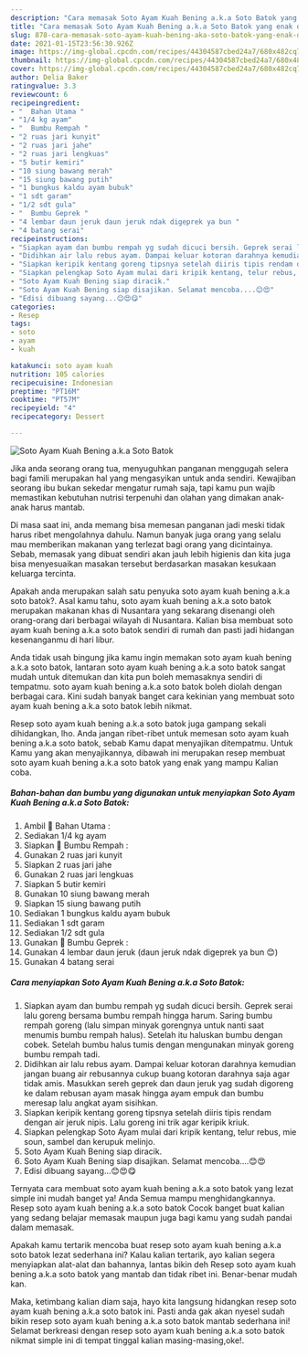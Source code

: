 ```yaml
---
description: "Cara memasak Soto Ayam Kuah Bening a.k.a Soto Batok yang enak dan Mudah Dibuat"
title: "Cara memasak Soto Ayam Kuah Bening a.k.a Soto Batok yang enak dan Mudah Dibuat"
slug: 878-cara-memasak-soto-ayam-kuah-bening-aka-soto-batok-yang-enak-dan-mudah-dibuat
date: 2021-01-15T23:56:30.926Z
image: https://img-global.cpcdn.com/recipes/44304587cbed24a7/680x482cq70/soto-ayam-kuah-bening-aka-soto-batok-foto-resep-utama.jpg
thumbnail: https://img-global.cpcdn.com/recipes/44304587cbed24a7/680x482cq70/soto-ayam-kuah-bening-aka-soto-batok-foto-resep-utama.jpg
cover: https://img-global.cpcdn.com/recipes/44304587cbed24a7/680x482cq70/soto-ayam-kuah-bening-aka-soto-batok-foto-resep-utama.jpg
author: Delia Baker
ratingvalue: 3.3
reviewcount: 6
recipeingredient:
- "  Bahan Utama "
- "1/4 kg ayam"
- "  Bumbu Rempah "
- "2 ruas jari kunyit"
- "2 ruas jari jahe"
- "2 ruas jari lengkuas"
- "5 butir kemiri"
- "10 siung bawang merah"
- "15 siung bawang putih"
- "1 bungkus kaldu ayam bubuk"
- "1 sdt garam"
- "1/2 sdt gula"
- "  Bumbu Geprek "
- "4 lembar daun jeruk daun jeruk ndak digeprek ya bun "
- "4 batang serai"
recipeinstructions:
- "Siapkan ayam dan bumbu rempah yg sudah dicuci bersih. Geprek serai lalu goreng bersama bumbu rempah hingga harum. Saring bumbu rempah goreng (lalu simpan minyak gorengnya untuk nanti saat menumis bumbu rempah halus). Setelah itu haluskan bumbu dengan cobek. Setelah bumbu halus tumis dengan mengunakan minyak goreng bumbu rempah tadi."
- "Didihkan air lalu rebus ayam. Dampai keluar kotoran darahnya kemudian jangan buang air rebusannya cukup buang kotoran darahnya saja agar tidak amis. Masukkan sereh geprek dan daun jeruk yag sudah digoreng ke dalam rebusan ayam masak hingga ayam empuk dan bumbu meresap lalu angkat ayam sisihkan."
- "Siapkan keripik kentang goreng tipsnya setelah diiris tipis rendam dengan air jeruk nipis. Lalu goreng ini trik agar keripik kriuk."
- "Siapkan pelengkap Soto Ayam mulai dari kripik kentang, telur rebus, mie soun, sambel dan kerupuk melinjo."
- "Soto Ayam Kuah Bening siap diracik."
- "Soto Ayam Kuah Bening siap disajikan. Selamat mencoba....😊😍"
- "Edisi dibuang sayang...😊😍😋"
categories:
- Resep
tags:
- soto
- ayam
- kuah

katakunci: soto ayam kuah 
nutrition: 105 calories
recipecuisine: Indonesian
preptime: "PT16M"
cooktime: "PT57M"
recipeyield: "4"
recipecategory: Dessert

---
```



![Soto Ayam Kuah Bening a.k.a Soto Batok](https://img-global.cpcdn.com/recipes/44304587cbed24a7/680x482cq70/soto-ayam-kuah-bening-aka-soto-batok-foto-resep-utama.jpg)

Jika anda seorang orang tua, menyuguhkan panganan menggugah selera bagi famili merupakan hal yang mengasyikan untuk anda sendiri. Kewajiban seorang ibu bukan sekedar mengatur rumah saja, tapi kamu pun wajib memastikan kebutuhan nutrisi terpenuhi dan olahan yang dimakan anak-anak harus mantab.

Di masa  saat ini, anda memang bisa memesan panganan jadi meski tidak harus ribet mengolahnya dahulu. Namun banyak juga orang yang selalu mau memberikan makanan yang terlezat bagi orang yang dicintainya. Sebab, memasak yang dibuat sendiri akan jauh lebih higienis dan kita juga bisa menyesuaikan masakan tersebut berdasarkan masakan kesukaan keluarga tercinta. 



Apakah anda merupakan salah satu penyuka soto ayam kuah bening a.k.a soto batok?. Asal kamu tahu, soto ayam kuah bening a.k.a soto batok merupakan makanan khas di Nusantara yang sekarang disenangi oleh orang-orang dari berbagai wilayah di Nusantara. Kalian bisa membuat soto ayam kuah bening a.k.a soto batok sendiri di rumah dan pasti jadi hidangan kesenanganmu di hari libur.

Anda tidak usah bingung jika kamu ingin memakan soto ayam kuah bening a.k.a soto batok, lantaran soto ayam kuah bening a.k.a soto batok sangat mudah untuk ditemukan dan kita pun boleh memasaknya sendiri di tempatmu. soto ayam kuah bening a.k.a soto batok boleh diolah dengan berbagai cara. Kini sudah banyak banget cara kekinian yang membuat soto ayam kuah bening a.k.a soto batok lebih nikmat.

Resep soto ayam kuah bening a.k.a soto batok juga gampang sekali dihidangkan, lho. Anda jangan ribet-ribet untuk memesan soto ayam kuah bening a.k.a soto batok, sebab Kamu dapat menyajikan ditempatmu. Untuk Kamu yang akan menyajikannya, dibawah ini merupakan resep membuat soto ayam kuah bening a.k.a soto batok yang enak yang mampu Kalian coba.

<!--inarticleads1-->

##### Bahan-bahan dan bumbu yang digunakan untuk menyiapkan Soto Ayam Kuah Bening a.k.a Soto Batok:

1. Ambil  🐣 Bahan Utama :
1. Sediakan 1/4 kg ayam
1. Siapkan  🐣 Bumbu Rempah :
1. Gunakan 2 ruas jari kunyit
1. Siapkan 2 ruas jari jahe
1. Gunakan 2 ruas jari lengkuas
1. Siapkan 5 butir kemiri
1. Gunakan 10 siung bawang merah
1. Siapkan 15 siung bawang putih
1. Sediakan 1 bungkus kaldu ayam bubuk
1. Sediakan 1 sdt garam
1. Sediakan 1/2 sdt gula
1. Gunakan  🐣 Bumbu Geprek :
1. Gunakan 4 lembar daun jeruk (daun jeruk ndak digeprek ya bun 😊)
1. Gunakan 4 batang serai




<!--inarticleads2-->

##### Cara menyiapkan Soto Ayam Kuah Bening a.k.a Soto Batok:

1. Siapkan ayam dan bumbu rempah yg sudah dicuci bersih. Geprek serai lalu goreng bersama bumbu rempah hingga harum. Saring bumbu rempah goreng (lalu simpan minyak gorengnya untuk nanti saat menumis bumbu rempah halus). Setelah itu haluskan bumbu dengan cobek. Setelah bumbu halus tumis dengan mengunakan minyak goreng bumbu rempah tadi.
1. Didihkan air lalu rebus ayam. Dampai keluar kotoran darahnya kemudian jangan buang air rebusannya cukup buang kotoran darahnya saja agar tidak amis. Masukkan sereh geprek dan daun jeruk yag sudah digoreng ke dalam rebusan ayam masak hingga ayam empuk dan bumbu meresap lalu angkat ayam sisihkan.
1. Siapkan keripik kentang goreng tipsnya setelah diiris tipis rendam dengan air jeruk nipis. Lalu goreng ini trik agar keripik kriuk.
1. Siapkan pelengkap Soto Ayam mulai dari kripik kentang, telur rebus, mie soun, sambel dan kerupuk melinjo.
1. Soto Ayam Kuah Bening siap diracik.
1. Soto Ayam Kuah Bening siap disajikan. Selamat mencoba....😊😍
1. Edisi dibuang sayang...😊😍😋




Ternyata cara membuat soto ayam kuah bening a.k.a soto batok yang lezat simple ini mudah banget ya! Anda Semua mampu menghidangkannya. Resep soto ayam kuah bening a.k.a soto batok Cocok banget buat kalian yang sedang belajar memasak maupun juga bagi kamu yang sudah pandai dalam memasak.

Apakah kamu tertarik mencoba buat resep soto ayam kuah bening a.k.a soto batok lezat sederhana ini? Kalau kalian tertarik, ayo kalian segera menyiapkan alat-alat dan bahannya, lantas bikin deh Resep soto ayam kuah bening a.k.a soto batok yang mantab dan tidak ribet ini. Benar-benar mudah kan. 

Maka, ketimbang kalian diam saja, hayo kita langsung hidangkan resep soto ayam kuah bening a.k.a soto batok ini. Pasti anda gak akan nyesel sudah bikin resep soto ayam kuah bening a.k.a soto batok mantab sederhana ini! Selamat berkreasi dengan resep soto ayam kuah bening a.k.a soto batok nikmat simple ini di tempat tinggal kalian masing-masing,oke!.

